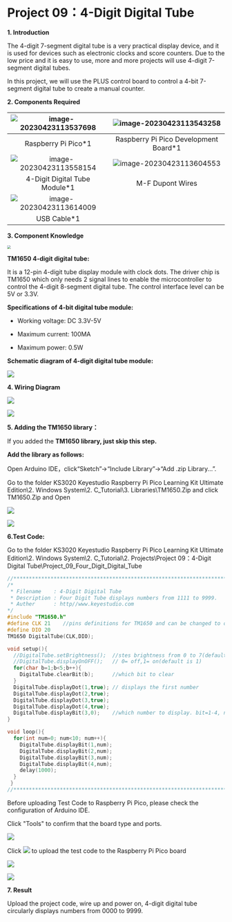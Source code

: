 # Project 09：4-Digit Digital Tube

**1. Introduction**

The 4-digit 7-segment digital tube is a very practical display device, and it is used for devices such as electronic clocks and score counters. Due to the low price and it is easy to use, more and more projects will use 4-digit 7-segment digital tubes. 

In this project, we will use the PLUS control board to control a 4-bit 7-segment digital tube to create a manual counter.



**2. Components Required**

| ![image-20230423113537698](media/image-20230423113537698.png) | ![image-20230423113543258](media/image-20230423113543258.png) |
| :----------------------------------------------------------: | :----------------------------------------------------------: |
|                     Raspberry Pi Pico*1                      |            Raspberry Pi Pico Development Board*1             |
| ![image-20230423113558154](media/image-20230423113558154.png) | ![image-20230423113604553](media/image-20230423113604553.png) |
|                4-Digit Digital Tube Module*1                 |                       M-F Dupont Wires                       |
| ![image-20230423113614009](media/image-20230423113614009.png) |                                                              |
|                         USB Cable*1                          |                                                              |



**3. Component Knowledge**

<img src="/media/723dc2c4078b7d3f84b7f1ae76edbabe.png" style="zoom: 50%;" />

**TM1650 4-digit digital tube:** 

It is a 12-pin 4-digit tube display module with clock dots. The driver chip is TM1650 which only needs 2 signal lines to enable the microcontroller to control the 4-digit 8-segment digital tube. The control interface level can be 5V or 3.3V.

**Specifications of 4-bit digital tube module:**

- Working voltage: DC 3.3V-5V

- Maximum current: 100MA

- Maximum power: 0.5W


**Schematic diagram of 4-digit digital tube module:**

![](/media/5f400887c90fc00098a3e77beca656ef.png)

**4. Wiring Diagram**

![](/media/80f5738cf821288fff6ba0aba11fc453.png)

![](/media/39b708e69b2fb10057b71fe2321584b2.png)

**5. Adding the TM1650 library：**

If you added the **TM1650 library, just skip this step.**

**Add the library as follows:**

Open Arduino IDE，click“Sketch”→“Include Library”→“Add .zip Library...”. 

Go to the folder KS3020 Keyestudio Raspberry Pi Pico Learning Kit Ultimate Edition\2. Windows  System\2. C_Tutorial\3. Libraries\TM1650.Zip and click TM1650.Zip and Open

![](/media/86b7835c0f2a2acf84e5da36d0175873.png)

![](/media/7d0985ab226d011bf4178956b2e5c3de.png)

**6.Test Code:**

Go to the folder KS3020 Keyestudio Raspberry Pi Pico Learning Kit Ultimate Edition\2. Windows  System\2. C_Tutorial\2. Projects\Project 09：4-Digit Digital Tube\Project_09_Four_Digit_Digital_Tube

```c
//**********************************************************************
/* 
 * Filename    : 4-Digit Digital Tube
 * Description : Four Digit Tube displays numbers from 1111 to 9999.
 * Auther      : http//www.keyestudio.com
*/
#include "TM1650.h"
#define CLK 21    //pins definitions for TM1650 and can be changed to other ports 
#define DIO 20
TM1650 DigitalTube(CLK,DIO);

void setup(){
  //DigitalTube.setBrightness();  //stes brightness from 0 to 7(default is 2)
  //DigitalTube.displayOnOFF();   // 0= off,1= on(default is 1)
  for(char b=1;b<5;b++){
    DigitalTube.clearBit(b);      //which bit to clear
  }
  DigitalTube.displayDot(1,true); // displays the first number
  DigitalTube.displayDot(2,true);
  DigitalTube.displayDot(3,true);
  DigitalTube.displayDot(4,true);
  DigitalTube.displayBit(3,0);    //which number to display. bit=1-4, number=0-9
}

void loop(){
  for(int num=0; num<10; num++){
    DigitalTube.displayBit(1,num);
    DigitalTube.displayBit(2,num);
    DigitalTube.displayBit(3,num);
    DigitalTube.displayBit(4,num);
    delay(1000);
  }  
 }
//*****************************************************************************
```


Before uploading Test Code to Raspberry Pi Pico, please check the configuration of Arduino IDE.

Click "Tools" to confirm that the board type and ports.

![](/media/70124ca783d5a47c96cd2d9b7935790b.png)

Click ![](/media/b0d41283bf5ae66d2d5ab45db15331ba.png) to upload the test code to the Raspberry Pi Pico board

![](/media/e81624103dfac7ea400e2c6e364f6d21.png)

![](/media/bbaa6a71cfba7e57b2bab852f09a275b.png)

**7. Result**

Upload the project code, wire up and power on, 4-digit digital tube circularly displays numbers from 0000 to 9999.
